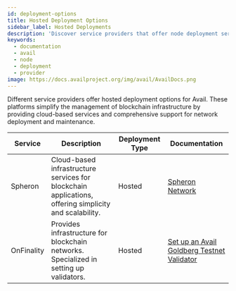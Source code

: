 ```yaml
---
id: deployment-options
title: Hosted Deployment Options
sidebar_label: Hosted Deployments
description: 'Discover service providers that offer node deployment services for Avail.'
keywords:
  - documentation
  - avail
  - node
  - deployment
  - provider
image: https://docs.availproject.org/img/avail/AvailDocs.png
---
```


Different service providers offer hosted deployment options for Avail. These platforms simplify the management of blockchain infrastructure by providing cloud-based services and comprehensive support for network deployment and maintenance.

| Service    | Description                                                                                           | Deployment Type | Documentation                                                                                                                                   |
| ---------- | ----------------------------------------------------------------------------------------------------- | --------------- | ----------------------------------------------------------------------------------------------------------------------------------------------- |
| Spheron    | Cloud-based infrastructure services for blockchain applications, offering simplicity and scalability. | Hosted          | [<ins>Spheron Network</ins>](https://spheron.network/)                                                                                          |
| OnFinality | Provides infrastructure for blockchain networks. Specialized in setting up validators.                | Hosted          | [<ins>Set up an Avail Goldberg Testnet Validator</ins>](https://documentation.onfinality.io/support/set-up-an-avail-goldberg-testnet-validator) |
